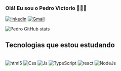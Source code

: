 
### Olá! Eu sou o Pedro Victorio 🙋🏽‍♂️

[![linkedin](https://img.shields.io/badge/LinkedIn-0077B5?style=for-the-badge&logo=linkedin&logoColor=white)](https://www.linkedin.com/in/pedro-henrique-victorio-0b0246237/?lipi=urn%3Ali%3Apage%3Ad_flagship3_feed%3BFz1cpqXAQXavx%2Fnzdq2xiA%3D%3D)
[![Gmail](https://img.shields.io/badge/Gmail-D14836?style=for-the-badge&logo=gmail&logoColor=white)](mailto:pvictorio49@gmail.com.com)

![Pedro GitHub stats](https://github-readme-stats.vercel.app/api?username=PVictorio46&show_icons=true&theme=synthwave)

## Tecnologias que estou estudando

<div style="display: inline_block"><br/>
<img align="center" alt="html5" src="https://img.shields.io/badge/HTML5-E34F26?style=for-the-badge&logo=html5&logoColor=white" />
<img align="center" alt="Css" src="https://img.shields.io/badge/CSS3-1572B6?style=for-the-badge&logo=css3&logoColor=white" />
<img align="center" alt="Js" src="https://img.shields.io/badge/JavaScript-323330?style=for-the-badge&logo=javascript&logoColor=F7DF1E" />
<img align="center" alt="TypeScript" src="https://img.shields.io/badge/TypeScript-007ACC?style=for-the-badge&logo=typescript&logoColor=white" />
<img align="center" alt="react" src="https://img.shields.io/badge/React-20232A?style=for-the-badge&logo=react&logoColor=61DAFB" />
<img align="center" alt="NodeJs" src="https://img.shields.io/badge/Node.js-43853D?style=for-the-badge&logo=node.js&logoColor=white" />
</div><br/>
